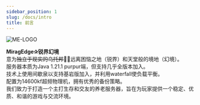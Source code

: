 ```yaml
---
sidebar_position: 1
slug: /docs/intro
title: 前言
---
```


![ME-LOGO](/img/ME-logo.png "锐界幻境")

**MiragEdge✰锐界幻境**  
意为~~独立于现实的乌托邦~~👼🏻远离困恼之地（锐界）和天堂般的境地（幻境）。  
服务器本质为Java 1.21.1 purpur端，但支持几乎全版本加入。  
技术上使用间歇泉以支持基岩版加入，并利用waterfall使负载平衡。  
配置为14600kf超频物理机，拥有优秀的备份策略。  
我们致力于打造一个主打生存和交友的养老服务器，旨在为玩家提供一个稳定、优质、和谐的游戏与交流环境。